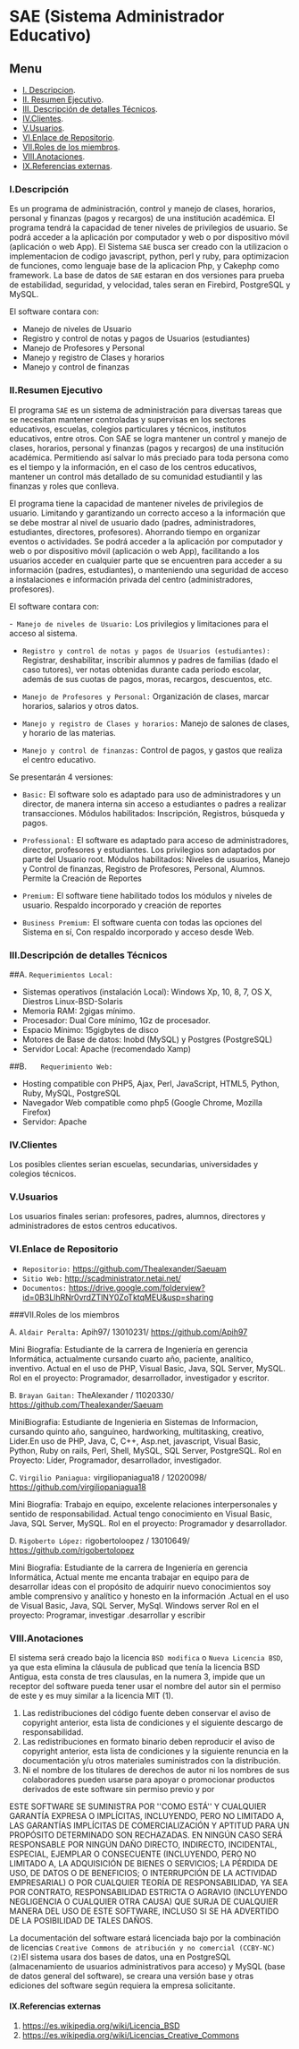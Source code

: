 
#                                     SAE (Sistema Administrador Educativo)  
                                    
## Menu
- [I. Descripcion](#I.Descripción).
- [II. Resumen Ejecutivo](#II.Resumen-Ejecutivo).
- [III. Descripción de detalles Técnicos](#III.Descripción-de-detalles-Técnicos).
- [IV.Clientes](#IV.Clientes).
- [V.Usuarios](#V.Usuarios).
- [VI.Enlace de Repositorio](#VI.Enlace-de-Repositorio).
- [VII.Roles de los miembros](#VII.Roles-de-los-miembros).
- [VIII.Anotaciones](#VIII.Anotaciones).
- [IX.Referencias externas](#IX.Referencias-externas).
  
### I.Descripción

Es un programa de administración, control y manejo de clases, horarios, personal y finanzas (pagos y recargos) de una institución académica. El programa tendrá la capacidad de tener niveles de privilegios de usuario. Se podrá acceder a la aplicación por computador y web o por dispositivo móvil (aplicación o web App).
El Sistema `SAE` busca ser creado con la utilizacion o implementacion de codigo javascript, python, perl y ruby, para optimizacion de funciones, como lenguaje base de la aplicacion Php, y Cakephp como framework.
La base de datos de `SAE` estaran en dos versiones para prueba de estabilidad, seguridad, y velocidad, tales seran en Firebird, PostgreSQL y MySQL.

El software contara con:

* Manejo de niveles de Usuario
* Registro y control de notas y pagos de Usuarios (estudiantes)
* Manejo de Profesores y Personal
* Manejo y registro de Clases y horarios
* Manejo y control de finanzas
 
### II.Resumen Ejecutivo

El programa `SAE` es un sistema de administración para diversas tareas que  se necesitan mantener controladas y supervisas en los sectores educativos, escuelas, colegios particulares y técnicos, institutos educativos, entre otros. Con SAE se logra mantener un control y manejo de clases, horarios, personal y finanzas (pagos y recargos) de una institución académica. Permitiendo así salvar lo más preciado para toda persona como es el tiempo y la información, en el caso de los centros educativos, mantener un control más detallado de su comunidad estudiantil y las finanzas y roles que conlleva.

El programa tiene la capacidad de mantener niveles de privilegios de usuario. Limitando y garantizando un correcto acceso a la información que se debe mostrar al nivel de usuario dado (padres, administradores, estudiantes, directores, profesores). Ahorrando tiempo en organizar eventos o actividades. Se podrá acceder a la aplicación por computador y web o por dispositivo móvil (aplicación o web App), facilitando a los usuarios acceder en cualquier parte que se encuentren para acceder a su información (padres, estudiantes), o manteniendo una seguridad de acceso a instalaciones e información privada del centro (administradores, profesores).

El software contara con:

-` Manejo de niveles de Usuario:` Los privilegios y limitaciones para el acceso al sistema.

- `Registro y control de notas y pagos de Usuarios (estudiantes):` Registrar, deshabilitar, inscribir alumnos y padres de familias (dado el caso tutores), ver notas obtenidas durante cada periodo escolar, además de sus cuotas de pagos, moras, recargos, descuentos, etc.

- `Manejo de Profesores y Personal:` Organización de clases, marcar horarios, salarios y otros datos.

- `Manejo y registro de Clases y horarios:` Manejo de salones de clases, y horario de las materias.

-  `Manejo y control de finanzas:` Control de pagos, y gastos que realiza el centro educativo.

Se presentarán 4 versiones:

- `Basic:` El software solo es adaptado para uso de administradores y un director, de manera interna sin acceso a estudiantes o padres a realizar transacciones. Módulos habilitados: Inscripción, Registros, búsqueda y pagos. 

- `Professional:` El software es adaptado para acceso de administradores, director, profesores y estudiantes. Los privilegios son adaptados por parte del Usuario root. Módulos habilitados: Niveles de usuarios, Manejo y Control de finanzas, Registro de Profesores, Personal, Alumnos. Permite la Creación de Reportes

- `Premium:` El software tiene habilitado todos los módulos y niveles de usuario. Respaldo incorporado y creación de reportes 

- `Business Premium:` El software cuenta con todas las opciones del Sistema en sí, Con respaldo incorporado y acceso desde Web.

### III.Descripción de detalles Técnicos

##A. 	`Requerimientos Local:` 

- Sistemas operativos (instalación Local): Windows Xp, 10, 8, 7, OS X, Diestros Linux-BSD-Solaris
- Memoria RAM: 2gigas mínimo.
- Procesador: Dual Core mínimo, 1Gz de procesador.
- Espacio Mínimo: 15gigbytes de disco
- Motores de Base de datos: Inobd (MySQL) y Postgres (PostgreSQL)
- Servidor Local: Apache (recomendado Xamp)

##B.	`	Requerimiento Web:` 

- Hosting compatible con PHP5, Ajax, Perl, JavaScript, HTML5, Python, Ruby, 
  MySQL, PostgreSQL
- Navegador Web compatible como php5 (Google Chrome, Mozilla Firefox)
- Servidor: Apache

### IV.Clientes

Los posibles clientes serian escuelas, secundarias, universidades y colegios técnicos.

### V.Usuarios

Los usuarios finales serian: profesores, padres, alumnos, directores y administradores de estos centros educativos.

### VI.Enlace de Repositorio

- `Repositorio:` https://github.com/Thealexander/Saeuam
- `Sitio Web:` http://scadministrator.netai.net/
- `Documentos:` https://drive.google.com/folderview?id=0B3LlhRNr0vrdZTlNY0ZoTktqMEU&usp=sharing

  
###VII.Roles de los miembros

A.	 `Aldair Peralta:` Apih97/ 13010231/ https://github.com/Apih97

Mini Biografía: Estudiante de la carrera de Ingeniería en gerencia Informática, 
actualmente cursando cuarto año, paciente, analítico, inventivo. Actual en el uso de PHP, Visual Basic, Java, SQL Server, MySQL.
Rol en el proyecto: Programador, desarrollador, investigador y escritor.

B.	`Brayan Gaitan:` TheAlexander / 11020330/ https://github.com/Thealexander/Saeuam

MiniBiografia: Estudiante de Ingenieria en Sistemas de Informacion, cursando quinto año, sanguíneo, hardworking, multitasking, creativo, Lider.En uso de PHP, Java, C, C++, Asp.net, javascript, Visual Basic, Python, Ruby on rails, Perl, Shell, MySQL, SQL Server, PostgreSQL. 
Rol en Proyecto: Líder, Programador, desarrollador, investigador.
 
C.	`Virgilio Paniagua:` virgiliopaniagua18 / 12020098/ https://github.com/virgiliopaniagua18

Mini Biografía: Trabajo en equipo, excelente relaciones interpersonales y sentido de responsabilidad. Actual tengo conocimiento en Visual Basic, Java, SQL Server, MySQL.
Rol en el proyecto: Programador y desarrollador.

D.	`Rigoberto López:` rigobertoloopez / 13010649/ https://github.com/rigobertolopez

Mini Biografía: Estudiante de la carrera de Ingeniería en gerencia Informática, Actual mente me encanta trabajar en equipo para de desarrollar ideas con el propósito de adquirir nuevo conocimientos soy amble comprensivo y analítico y honesto en la información .Actual en el uso de Visual Basic, Java, SQL Server, MySql. Windows server
Rol en el proyecto: Programar, investigar .desarrollar y escribir

### VIII.Anotaciones

El sistema será creado bajo la licencia `BSD modifica` o `Nueva Licencia BSD`, ya que esta elimina la cláusula de publicad que tenía la licencia BSD Antigua, esta consta de tres clausulas, en la numera 3, impide que un receptor del software pueda tener usar el nombre del autor sin el permiso de este y es muy similar a la licencia MIT (1).

1. Las redistribuciones del código fuente deben conservar el aviso de copyright anterior, esta lista de condiciones y el siguiente descargo de responsabilidad.
2. Las redistribuciones en formato binario deben reproducir el aviso de copyright anterior, esta lista de condiciones y la siguiente renuncia en la documentación y/u otros materiales suministrados con la distribución.
3. Ni el nombre de los titulares de derechos de autor ni los nombres de sus colaboradores pueden usarse para apoyar o promocionar productos derivados de este software sin permiso previo y por 

ESTE SOFTWARE SE SUMINISTRA POR <TITULAR DEL COPYRIGHT> ''COMO ESTÁ'' Y CUALQUIER GARANTÍA EXPRESA O IMPLÍCITAS, INCLUYENDO, PERO NO LIMITADO A, LAS GARANTÍAS IMPLÍCITAS DE COMERCIALIZACIÓN Y APTITUD PARA UN PROPÓSITO DETERMINADO SON RECHAZADAS. EN NINGÚN CASO <TITULAR DEL COPYRIGHT> SERÁ RESPONSABLE POR NINGÚN DAÑO DIRECTO, INDIRECTO, INCIDENTAL, ESPECIAL, EJEMPLAR O CONSECUENTE (INCLUYENDO, PERO NO LIMITADO A, LA ADQUISICIÓN DE BIENES O SERVICIOS; LA PÉRDIDA DE USO, DE DATOS O DE BENEFICIOS; O INTERRUPCIÓN DE LA ACTIVIDAD EMPRESARIAL) O POR CUALQUIER TEORÍA DE RESPONSABILIDAD, YA SEA POR CONTRATO, RESPONSABILIDAD ESTRICTA O AGRAVIO (INCLUYENDO NEGLIGENCIA O CUALQUIER OTRA CAUSA) QUE SURJA DE CUALQUIER MANERA DEL USO DE ESTE SOFTWARE, INCLUSO SI SE HA ADVERTIDO DE LA POSIBILIDAD DE TALES DAÑOS.

La documentación del software estará licenciada bajo por la combinación de licencias `Creative Commons de atribución y no comercial (CCBY-NC) (2)`El sistema usara dos bases de datos, una en PostgreSQL (almacenamiento de usuarios administrativos para acceso) y MySQL (base de datos general del software), se creara una versión base y otras ediciones del software según requiera la empresa solicitante.

#### IX.Referencias externas
                       
1. https://es.wikipedia.org/wiki/Licencia_BSD
2. https://es.wikipedia.org/wiki/Licencias_Creative_Commons
